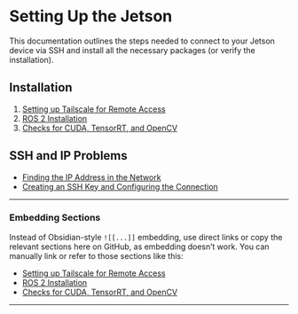 # Setting Up the Jetson

This documentation outlines the steps needed to connect to your Jetson device via SSH and install all the necessary packages (or verify the installation).

## Installation

1. [Setting up Tailscale for Remote Access](Jetson/help)
2. [ROS 2 Installation](jetson/help/ros2installation.md)
3. [Checks for CUDA, TensorRT, and OpenCV](jetson/help/Checks%20for%20CUDA%2CTensorRT%20and%20OpenCV.md)

## SSH and IP Problems

- [Finding the IP Address in the Network](jetson/help/Finding%20the%20IP%20Address%20in%20the%20Network.md)
- [Creating an SSH Key and Configuring the Connection](jetson/help/Creating%20an%20SSH%20Key%20and%20Configuring%20the%20Connection.md)

---

### Embedding Sections

Instead of Obsidian-style `![[...]]` embedding, use direct links or copy the relevant sections here on GitHub, as embedding doesn’t work. You can manually link or refer to those sections like this:

- [Setting up Tailscale for Remote Access](jetson/help/Setting%20up%20Tailscale%20for%20Remote%20Access.md)
- [ROS 2 Installation](jetson/help/ros2installation.md)
- [Checks for CUDA, TensorRT, and OpenCV](jetson/help/Checks%20for%20CUDA%2CTensorRT%20and%20OpenCV.md)

---
